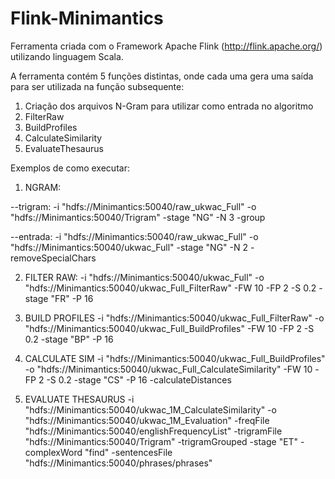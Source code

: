 # Flink-Minimantics

Ferramenta criada com o Framework Apache Flink (http://flink.apache.org/) utilizando linguagem Scala.

A ferramenta contém 5 funções distintas, onde cada uma gera uma saída para ser utilizada na função subsequente:

1) Criação dos arquivos N-Gram para utilizar como entrada no algoritmo
2) FilterRaw
3) BuildProfiles
4) CalculateSimilarity
5) EvaluateThesaurus



Exemplos de como executar:

1) NGRAM:

--trigram:
-i "hdfs://Minimantics:50040/raw_ukwac_Full" -o "hdfs://Minimantics:50040/Trigram" -stage "NG" -N 3 -group

--entrada:
-i "hdfs://Minimantics:50040/raw_ukwac_Full" -o "hdfs://Minimantics:50040/ukwac_Full" -stage "NG" -N 2 -removeSpecialChars

2) FILTER RAW:
-i "hdfs://Minimantics:50040/ukwac_Full" -o "hdfs://Minimantics:50040/ukwac_Full_FilterRaw" -FW 10 -FP 2 -S 0.2 -stage "FR" -P 16 

3) BUILD PROFILES
-i "hdfs://Minimantics:50040/ukwac_Full_FilterRaw" -o "hdfs://Minimantics:50040/ukwac_Full_BuildProfiles" -FW 10 -FP 2 -S 0.2 -stage "BP" -P 16

4) CALCULATE SIM
-i "hdfs://Minimantics:50040/ukwac_Full_BuildProfiles" -o "hdfs://Minimantics:50040/ukwac_Full_CalculateSimilarity" -FW 10 -FP 2 -S 0.2 -stage "CS" -P 16 -calculateDistances

5) EVALUATE THESAURUS
-i "hdfs://Minimantics:50040/ukwac_1M_CalculateSimilarity" -o  "hdfs://Minimantics:50040/ukwac_1M_Evaluation" -freqFile "hdfs://Minimantics:50040/englishFrequencyList" -trigramFile "hdfs://Minimantics:50040/Trigram" -trigramGrouped -stage "ET" -complexWord "find" -sentencesFile "hdfs://Minimantics:50040/phrases/phrases"

